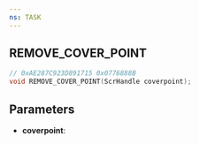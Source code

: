 ```yaml
---
ns: TASK
---
```

## REMOVE_COVER_POINT

```c
// 0xAE287C923D891715 0x0776888B
void REMOVE_COVER_POINT(ScrHandle coverpoint);
```


## Parameters
* **coverpoint**: 

